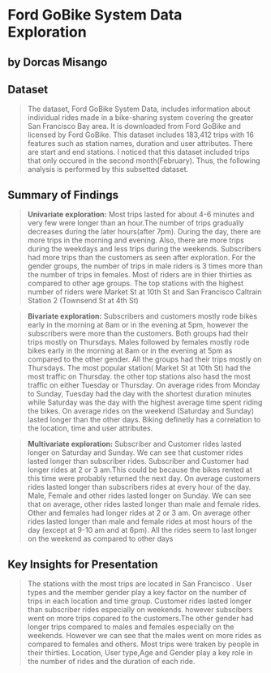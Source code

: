 # Ford GoBike System Data Exploration
## by Dorcas Misango


## Dataset

>The dataset, Ford GoBike System Data, includes information about individual rides made in a bike-sharing system covering the greater San Francisco Bay area. It is downloaded from Ford GoBike and licensed by Ford GoBike. This dataset includes 183,412 trips with 16 features such as station names, duration and user attributes. There are start and end stations. I noticed that this dataset included trips that only occured in the second month(February). Thus, the following analysis is performed by this subsetted dataset.



## Summary of Findings

>**Univariate exploration:** Most trips lasted for about 4-6 minutes and very few were longer than an hour.The number of trips gradually decreases during the later hours(after 7pm). During the day, there are more trips in the morning and evening. Also, there are more trips during the weekdays and less trips during the weekends. Subscribers had more trips than the customers as seen after exploration. For the gender groups, the number of trips in male riders is 3 times more than the number of trips in females. Most of riders are in thier thirties as compared to other age groups. The top stations with the highest number of riders were  Market St at 10th St and San Francisco Caltrain Station 2 (Townsend St at 4th St)

>**Bivariate exploration:** Subscribers and customers mostly rode bikes early in the morning at 8am or in the evening at 5pm, however the subscribers were more than the customers. Both groups had their trips mostly on Thursdays. Males followed by females mostly rode bikes early in the morning at 8am or in the evening at 5pm as compared to the other gender. All the groups had their trips mostly on Thursdays. The most popular station( Market St at 10th St) had the most traffic on Thursday. the other top stations also hasd the most traffic on either Tuesday or Thursday. On average rides from Monday to Sunday, Tuesday had the day with the shortest duration minutes while Saturday was the day with the highest average time spent riding the bikes. On average rides on the weekend (Saturday and Sunday) lasted longer than the other days.
Biking definetly has a correlation to the location, time and user attributes.

>**Multivariate exploration:** Subscriber and Customer rides lasted longer on Saturday and Sunday. We can see that customer rides lasted longer than subscriber rides. Subscriber and Customer had longer rides at 2 or 3 am.This could be because the bikes rented at this time were probably returned the next day. On average customers rides lasted longer than subscribers rides at every hour of the day.
Male, Female and other rides lasted longer on Sunday. We can see that on average, other rides lasted longer than male and female rides. Other and females had longer rides at 2 or 3 am. On average other rides lasted longer than male and female rides at most hours of the day (except at 9-10 am and at 6pm).
All the rides seem to last longer on the weekend as compared to other days

## Key Insights for Presentation

> The stations with the most trips are located in San Francisco . User types and the member gender play a key factor on the number of trips in each location and time group. Customer rides lasted longer than subscriber rides especially on weekends. however subscibers went on more trips copared to the customers.The other gender had longer trips compared to males and females especially on the weekends. However we can see that the males went on more rides as compared to females and others. Most trips were traken by people in their thirties.
> Location, User type,Age and Gender play a key role in the number of rides and the duration of each ride.
